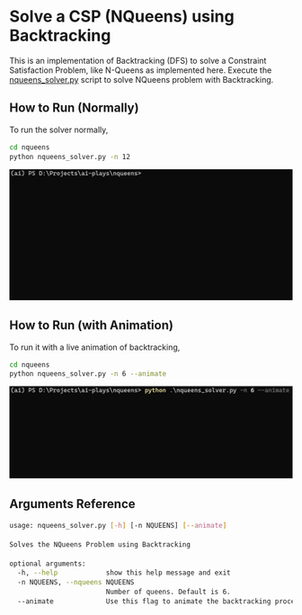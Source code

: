 # Solve a CSP (NQueens) using Backtracking

This is an implementation of Backtracking (DFS) to solve a Constraint Satisfaction Problem, like N-Queens as implemented here. Execute the [nqueens_solver.py](nqueens_solver.py) script to solve NQueens problem with Backtracking.

## How to Run (Normally)

To run the solver normally,

```bash
cd nqueens
python nqueens_solver.py -n 12
```

![NQueens Without Animation](gifs/nqueens_no_animation.gif)

## How to Run (with Animation)

To run it with a live animation of backtracking,

```bash
cd nqueens
python nqueens_solver.py -n 6 --animate
```

![NQueens With Animation](gifs/nqueens_with_animation.gif)

## Arguments Reference

```bash
usage: nqueens_solver.py [-h] [-n NQUEENS] [--animate]

Solves the NQueens Problem using Backtracking

optional arguments:
  -h, --help            show this help message and exit
  -n NQUEENS, --nqueens NQUEENS
                        Number of queens. Default is 6.
  --animate             Use this flag to animate the backtracking process as it explores and places the queens on the board.
```
